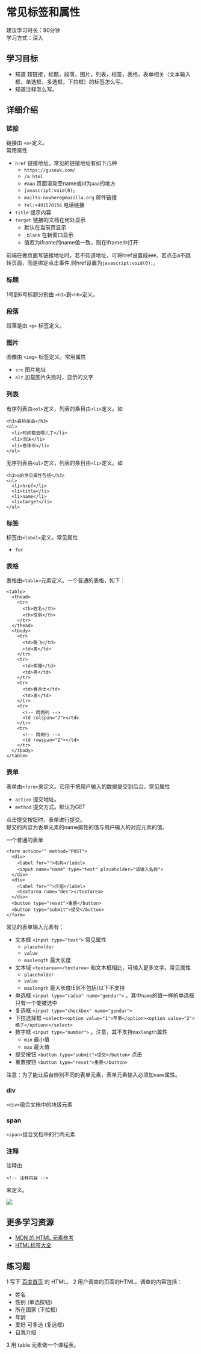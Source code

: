 # 常见标签和属性
建议学习时长：90分钟  
学习方式：深入  

## 学习目标
* 知道 超链接，标题，段落，图片，列表，标签，表格，表单相关（文本输入框，单选框，多选框，下拉框）的标签怎么写。
* 知道注释怎么写。

## 详细介绍
### 链接
链接由 `<a>`定义。    
常用属性
* `href` 链接地址，常见的链接地址有如下几种
  * `https://gusouk.com/`
  * `/a.html`
  * `#aaa` 页面滚动至name或id为`aaa`的地方
  * `javascript:void(0);`
  * `mailto:nowhere@mozilla.org` 邮件链接
  * `tel:+491570156` 电话链接
* `title` 提示内容
* `target` 链接的文档在何处显示
  * 默认在当前页显示
  * `_blank` 在新窗口显示
  * 值若为iframe的name值一致，则在iframe中打开

前端在做页面写链接地址时，若不知道地址，可将href设置成`###`。若点击a不跳转页面，而是绑定点击事件,则href设置为`javascript:void(0);`。

### 标题
1号到6号标题分别由 `<h1>`到`<h6>`定义。    

### 段落
段落是由 `<p>` 标签定义。

### 图片
图像由 `<img>` 标签定义。常用属性
* `src` 图片地址
* `alt` 加载图片失败时，显示的文字

### 列表
有序列表由`<ol>`定义，列表的条目由`<li>`定义。如
```
<h3>最热单曲</h3>
<ol>
  <li>时间都去哪儿了</li>
  <li>泡沫</li>
  <li>卷珠帘</li>
</ol>
```

无序列表由`<ul>`定义，列表的条目由`<li>`定义。如
```
<h3>a的常见属性包括</h3>
<ul>
  <li>href</li>
  <li>title</li>
  <li>name</li>
  <li>target</li>
</ul>
```

### 标签
标签由`<label>`定义。常见属性
* `for`

### 表格
表格由`<table>`元素定义。一个普通的表格，如下：
```
<table>
  <thead>
    <tr>
      <th>姓名</th>
      <th>性别</th>
    </tr>
  </thead>
  <tbody>
    <tr>
      <td>路飞</td>
      <td>男</td>
    </tr>
    <tr>
      <td>索隆</td>
      <td>男</td>
    </tr>
    <tr>
      <td>香吉士</td>
      <td>男</td>
    </tr>
    <tr>
      <!-- 跨两列 -->
      <td colspan="2"></td>
    </tr>
    <tr>
      <!-- 跨两行 -->
      <td rowspan="2"></td>
    </tr>
  </tbody>
</table>
```

### 表单
表单由`<form>`来定义。它用于把用户输入的数据提交到后台。常见属性    
* `action` 提交地址。
* `method` 提交方式。默认为GET

点击提交按钮时，表单进行提交。    
提交的内容为表单元素的name属性的值与用户输入的对应元素的值。    

一个普通的表单
```
<form action="" method="POST">
  <div>
    <label for="">名称</label>
    <input name="name" type="text" placeholder="请输入名称">
  </div>
  <div>
    <label for="">介绍</label>
    <textarea name="des"></textarea>
  </div>
  <button type="reset">重置</button>
  <button type="submit">提交</button>
</form>
```

常见的表单输入元素有：    
* 文本框 `<input type="text">` 常见属性
  * `placeholder`
  * `value`
  * `maxlength` 最大长度
* 文本域 `<textarea></textarea>` 和文本框相比，可输入更多文字。常见属性
  * `placeholder`
  * `value`
  * `maxlength` 最大长度IE9(不包括)以下不支持
* 单选框 `<input type="radio" name="gendar">` 。其中`name`的值一样的单选框只有一个能被选中
* 复选框 `<input type="checkbox" name="gendar">`
* 下拉选择框 `<select><option value="1">苹果</option><option value="2">橘子</option></select>`
* 数字框 `<input type="number">` 。注意，其不支持`maxlength`属性
  * `min` 最小值
  * `max` 最大值
* 提交按钮 `<button type="submit">提交</button>` 点击
* 重置按钮 `<button type="reset">重置</button>`

注意：为了能让后台辨别不同的表单元素，表单元素输入必须加`name`属性。

### div
`<div>`组合文档中的块级元素

### span
`<span>`组合文档中的行内元素

### 注释
注释由
```
<!-- 注释内容 -->
```
来定义。


![](http://upload-images.jianshu.io/upload_images/7219342-1427582bebd0213c.png?imageMogr2/auto-orient/strip%7CimageView2/2/w/1240)

## 更多学习资源
* [MDN 的 HTML 元素参考](https://developer.mozilla.org/zh-CN/docs/Web/HTML/Element)
* [HTML标签大全](http://www.jianshu.com/p/0676fe569396)

## 练习题
1 写下 [百度首页](https://www.baidu.com/) 的 HTML。
2  用户调查的页面的HTML。调查的内容包括：
  * 姓名
  * 性别 (单选按钮)
  * 所在国家 (下拉框)
  * 年龄　
  * 爱好 可多选 (复选框)
  * 自我介绍

3 用 table 元素做一个课程表。
